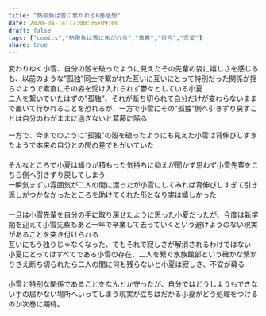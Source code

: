 ```yaml
---
title: "熱帯魚は雪に焦がれる6巻感想"
date: 2020-04-14T17:00:05+09:00
draft: false
tags: ["comics","熱帯魚は雪に焦がれる","青春","百合","恋愛"]
share: true
---
```

変わりゆく小雪、自分の殻を破ったように見えたその先輩の姿に嬉しさを感じるも、以前のような”孤独”同士で繋がれた互いに互いにとって特別だった関係が揺らぐようで素直にその姿を受け入れられず鬱々としている小夏  
二人を繋いでいたはずの”孤独”、それが断ち切られて自分だけが変わらないままで置いて行かれることを恐れるが、一方で小雪にその”孤独”側へ引きずり戻すことは自分のわがままに過ぎないと葛藤に陥る

一方で、今までのように”孤独”の殻を破ったようにも見えた小雪は背伸びしすぎたようで本来の自分との間の差でもがいていた  
　  
そんなところで小夏は蟠りが積もった気持ちに抑えが聞かず思わず小雪先輩をこちら側へ引きずり戻してしまう  
一瞬気まずい雰囲気が二人の間に漂ったが小雪にしてみれば背伸びしすぎて引き返しがつかなかったところを助けてくれた形となり実は嬉しかった  
　  
一旦は小雪先輩を自分の手に取り戻せたように思った小夏だったが、今度は新学期を迎えて小雪先輩もあと一年で卒業して去っていくという避けようのない現実があることを突き付けられる  
互いにもう独りじゃなくなった、でもそれで寂しさが解消されるわけではない  
小夏にとってはすべてである小雪の存在、二人を繋ぐ水族館部という確かな繋がりさえ断ち切られたら二人の間に何も残らないと小夏は寂しさ、不安が募る  
　  
小雪と特別な関係であることをなんとか守ったが、自分ではどうしようもできない手の届かない場所へいってしまう現実が立ちはだかる小夏がどう処理をつけるのか次巻に期待。